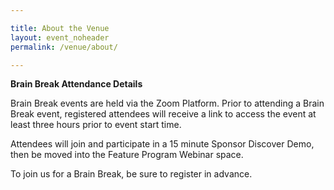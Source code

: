 ```yaml
---

title: About the Venue
layout: event_noheader
permalink: /venue/about/

---
```

**Brain Break Attendance Details**
  
Brain Break events are held via the Zoom Platform. Prior to attending a Brain Break event, registered attendees will receive a link to access the event at least three hours prior to event start time. 

Attendees will join and participate in a 15 minute Sponsor Discover Demo, then be moved into the Feature Program Webinar space. 
  
To join us for a Brain Break, be sure to register in advance. 
